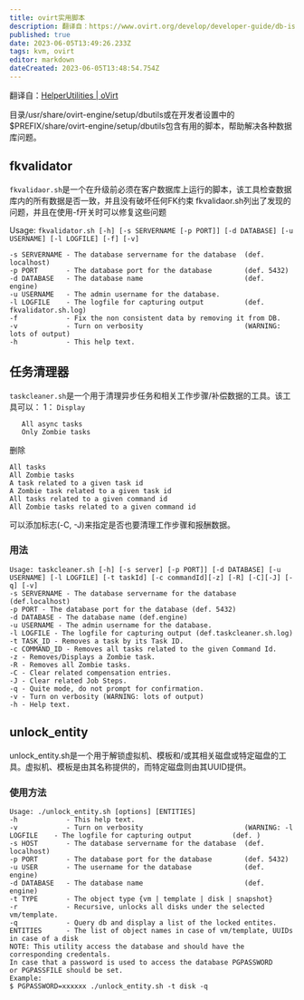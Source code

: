 ```yaml
---
title: ovirt实用脚本
description: 翻译自：https://www.ovirt.org/develop/developer-guide/db-issues/helperutilities.html#taskcleaner
published: true
date: 2023-06-05T13:49:26.233Z
tags: kvm, ovirt
editor: markdown
dateCreated: 2023-06-05T13:48:54.754Z
---
```




翻译自：[HelperUtilities | oVirt](https://www.ovirt.org/develop/developer-guide/db-issues/helperutilities.html#taskcleaner)

目录/usr/share/ovirt-engine/setup/dbutils或在开发者设置中的$PREFIX/share/ovirt-engine/setup/dbutils包含有用的脚本，帮助解决各种数据库问题。

## fkvalidator

`fkvalidaor.sh`是一个在升级前必须在客户数据库上运行的脚本，该工具检查数据库内的所有数据是否一致，并且没有破坏任何FK约束 fkvalidaor.sh列出了发现的问题，并且在使用-f开关时可以修复这些问题

Usage: `fkvalidator.sh [-h] [-s SERVERNAME [-p PORT]] [-d DATABASE] [-u USERNAME] [-l LOGFILE] [-f] [-v]`

```
-s SERVERNAME - The database servername for the database  (def. localhost)
-p PORT       - The database port for the database        (def. 5432)
-d DATABASE   - The database name                         (def. engine)
-u USERNAME   - The admin username for the database.
-l LOGFILE    - The logfile for capturing output          (def. fkvalidator.sh.log)
-f            - Fix the non consistent data by removing it from DB.
-v            - Turn on verbosity                         (WARNING: lots of output)
-h            - This help text.
```

## 任务清理器

`taskcleaner.sh`是一个用于清理异步任务和相关工作步骤/补偿数据的工具。该工具可以： 1： `Display`

```
   All async tasks
   Only Zombie tasks
```

删除

```
All tasks
All Zombie tasks
A task related to a given task id
A Zombie task related to a given task id
All tasks related to a given command id
All Zombie tasks related to a given command id
```

可以添加标志(-C, -J)来指定是否也要清理工作步骤和报酬数据。

### 用法

```
Usage: taskcleaner.sh [-h] [-s server] [-p PORT]] [-d DATABASE] [-u USERNAME] [-l LOGFILE] [-t taskId] [-c commandId][-z] [-R] [-C][-J] [-q] [-v]
-s SERVERNAME - The database servername for the database (def.localhost)
-p PORT - The database port for the database (def. 5432)
-d DATABASE - The database name (def.engine)
-u USERNAME - The admin username for the database.
-l LOGFILE - The logfile for capturing output (def.taskcleaner.sh.log)
-t TASK_ID - Removes a task by its Task ID.
-c COMMAND_ID - Removes all tasks related to the given Command Id.
-z - Removes/Displays a Zombie task.
-R - Removes all Zombie tasks.
-C - Clear related compensation entries.
-J - Clear related Job Steps.
-q - Quite mode, do not prompt for confirmation.
-v - Turn on verbosity (WARNING: lots of output)
-h - Help text.
```

## unlock_entity

unlock_entity.sh是一个用于解锁虚拟机、模板和/或其相关磁盘或特定磁盘的工具。虚拟机、模板是由其名称提供的，而特定磁盘则由其UUID提供。

### 使用方法

```
Usage: ./unlock_entity.sh [options] [ENTITIES]
-h            - This help text.
-v            - Turn on verbosity                         (WARNING: -l LOGFILE    - The logfile for capturing output          (def. )
-s HOST       - The database servername for the database  (def. localhost)
-p PORT       - The database port for the database        (def. 5432)
-u USER       - The username for the database             (def. engine)
-d DATABASE   - The database name                         (def. engine)
-t TYPE       - The object type {vm | template | disk | snapshot}
-r            - Recursive, unlocks all disks under the selected vm/template.
-q            - Query db and display a list of the locked entites.
ENTITIES      - The list of object names in case of vm/template, UUIDs in case of a disk
NOTE: This utility access the database and should have the
corresponding credentals.
In case that a password is used to access the database PGPASSWORD
or PGPASSFILE should be set.
Example:
$ PGPASSWORD=xxxxxx ./unlock_entity.sh -t disk -q
```